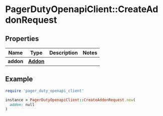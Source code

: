# PagerDutyOpenapiClient::CreateAddonRequest

## Properties

| Name | Type | Description | Notes |
| ---- | ---- | ----------- | ----- |
| **addon** | [**Addon**](Addon.md) |  |  |

## Example

```ruby
require 'pager_duty_openapi_client'

instance = PagerDutyOpenapiClient::CreateAddonRequest.new(
  addon: null
)
```

